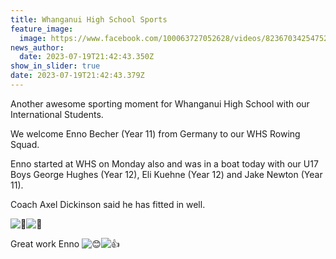 ```yaml
---
title: Whanganui High School Sports
feature_image:
  image: https://www.facebook.com/100063727052628/videos/823670342547525/
news_author:
  date: 2023-07-19T21:42:43.350Z
show_in_slider: true
date: 2023-07-19T21:42:43.379Z
---
```

Another awesome sporting moment for Whanganui High School with our International Students.

We welcome Enno Becher (Year 11) from Germany to our WHS Rowing Squad.

Enno [](<>)started at WHS on Monday also and was in a boat today with our U17 Boys George Hughes (Year 12), Eli Kuehne (Year 12) and Jake Newton (Year 11).

Coach Axel Dickinson said he has fitted in well.

![💚](https://static.xx.fbcdn.net/images/emoji.php/v9/t94/1/16/1f49a.png)![💛](https://static.xx.fbcdn.net/images/emoji.php/v9/t15/1/16/1f49b.png)

Great work Enno ![😊](https://static.xx.fbcdn.net/images/emoji.php/v9/t7f/1/16/1f60a.png)![👍](https://static.xx.fbcdn.net/images/emoji.php/v9/tfc/1/16/1f44d.png)